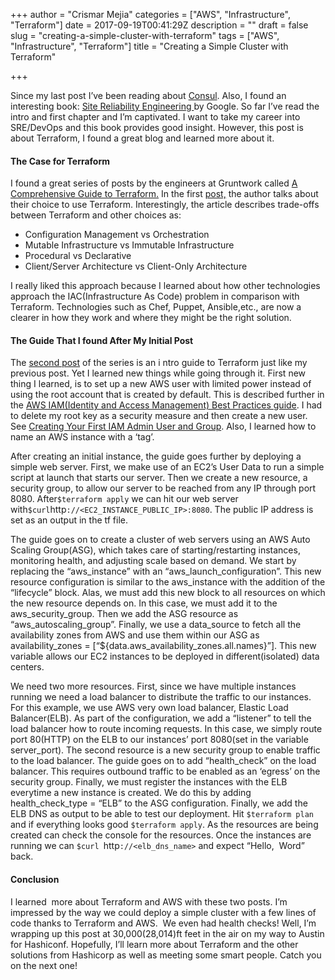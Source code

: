 +++
author = "Crismar Mejia"
categories = ["AWS", "Infrastructure", "Terraform"]
date = 2017-09-19T00:41:29Z
description = ""
draft = false
slug = "creating-a-simple-cluster-with-terraform"
tags = ["AWS", "Infrastructure", "Terraform"]
title = "Creating a Simple Cluster with Terraform"

+++


Since my last post I’ve been reading about [Consul](https://www.consul.io/intro/index.html). Also, I found an interesting book: [Site Reliability Engineering ](https://landing.google.com/sre/book.html)by Google. So far I’ve read the intro and first chapter and I’m captivated. I want to take my career into SRE/DevOps and this book provides good insight. However, this post is about Terraform, I found a great blog and learned more about it.

#### The Case for Terraform

I found a great series of posts by the engineers at Gruntwork called [A Comprehensive Guide to Terraform.](https://blog.gruntwork.io/a-comprehensive-guide-to-terraform-b3d32832baca) In the first [post,](https://blog.gruntwork.io/why-we-use-terraform-and-not-chef-puppet-ansible-saltstack-or-cloudformation-7989dad2865c) the author talks about their choice to use Terraform. Interestingly, the article describes trade-offs between Terraform and other choices as:

- Configuration Management vs Orchestration
- Mutable Infrastructure vs Immutable Infrastructure
- Procedural vs Declarative
- Client/Server Architecture vs Client-Only Architecture

I really liked this approach because I learned about how other technologies approach the IAC(Infrastructure As Code) problem in comparison with Terraform. Technologies such as Chef, Puppet, Ansible,etc., are now a clearer in how they work and where they might be the right solution.

#### The Guide That I found After My Initial Post

The [second post](https://blog.gruntwork.io/an-introduction-to-terraform-f17df9c6d180) of the ser<span style="font-weight: 400;">ies is an i ntro guide to Terraform just like my previous post. Yet I learned new things while going through it. First new thing I learned, is to set up a new AWS user with limited power instead of using the root account that is created by default. This is described further in the [AWS IAM(Identity and Access Management) Best Practices guide](https://docs.aws.amazon.com/IAM/latest/UserGuide/best-practices.html). I had to delete my root key as a security measure and then create a new user. See [Creating Your First IAM Admin User and Group](https://docs.aws.amazon.com/IAM/latest/UserGuide/getting-started_create-admin-group.html). Also, I learned how to name an AWS instance with a ‘tag’.</span>

After creating an initial instance, the guide goes further by deploying a simple web server. First, we make use of an EC2’s User Data to run a simple script at launch that starts our server. Then we create a new resource, a security group, to allow our server to be reached from any IP through port 8080. After`$terraform apply` we can hit our web server with` $curl `http`://<EC2_INSTANCE_PUBLIC_IP>:8080`. The public IP address is set as an output in the tf file.

The guide goes on to create a cluster of web servers using an AWS Auto Scaling Group(ASG), which takes care of starting/restarting instances, monitoring health, and adjusting scale based on demand. We start by replacing the “aws_instance” with an “aws_launch_configuration”. This new resource configuration is similar to the aws_instance with the addition of the “lifecycle” block. Alas, we must add this new block to all resources on which the new resource depends on. In this case, we must add it to the aws_security_group. Then we add the ASG resource as “aws_autoscaling_group”. Finally, we use a data_source to fetch all the availability zones from AWS and use them within our ASG as availability_zones = [“${data.aws_availability_zones.all.names}”]. This new variable allows our EC2 instances to be deployed in different(isolated) data centers.

<span style="font-weight: 400;">We need two more resources. First, since we have multiple instances running we need a load balancer to distribute the traffic to our instances. For this example</span>, we use AWS very own load balancer, Elastic Load Balancer(ELB). As part of the configuration, we add a “listener” to tell the load balancer how to route incoming requests. In this case, we simply route port 80(HTTP) on the ELB to our instances’ port 8080(set in the variable server_port). The second resource is a new security group to enable traffic to the load balancer. The guide goes on to add “health_check” on the load balancer. This requires outbound traffic to be enabled as an ‘egress’ on the security group. Finally, we must register the instances with the ELB everytime a new instance is created. We do this by adding health_check_type = “ELB” to the ASG configuration. Finally, we add the ELB DNS as output to be able to test our deployment. Hit `$terraform plan` and if everything looks good `$terraform apply`. As the resources are being created can check the console for the resources. Once the instances are running we can `$curl `http`://<elb_dns_name>` and expect “Hello,  Word” back.

#### Conclusion

I learned  more about Terraform and AWS with these two posts. I’m impressed by the way we could deploy a simple cluster with a few lines of code thanks to Terraform and AWS.  We even had health checks! Well, I’m wrapping up this post at 30,000(28,014)ft feet in the air on my way to Austin for Hashiconf. Hopefully, I’ll learn more about Terraform and the other solutions from Hashicorp as well as meeting some smart people. Catch you on the next one!

